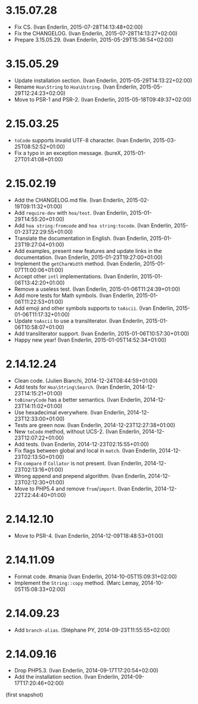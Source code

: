 # 3.15.07.28

  * Fix CS. (Ivan Enderlin, 2015-07-28T14:13:48+02:00)
  * Fix the CHANGELOG. (Ivan Enderlin, 2015-07-28T14:13:27+02:00)
  * Prepare 3.15.05.29. (Ivan Enderlin, 2015-05-29T15:36:54+02:00)

# 3.15.05.29

  * Update installation section. (Ivan Enderlin, 2015-05-29T14:13:22+02:00)
  * Rename `Hoa\String` to `Hoa\Ustring`. (Ivan Enderlin, 2015-05-29T12:24:23+02:00)
  * Move to PSR-1 and PSR-2. (Ivan Enderlin, 2015-05-18T09:49:37+02:00)

# 2.15.03.25

  * `toCode` supports invalid UTF-8 character. (Ivan Enderlin, 2015-03-25T08:52:52+01:00)
  * Fix a typo in an exception message. (bureX, 2015-01-27T01:41:08+01:00)

# 2.15.02.19

  * Add the CHANGELOG.md file. (Ivan Enderlin, 2015-02-19T09:11:32+01:00)
  * Add `require-dev` with `hoa/test`. (Ivan Enderlin, 2015-01-29T14:55:20+01:00)
  * Add `hoa string:fromcode` and `hoa string:tocode`. (Ivan Enderlin, 2015-01-23T22:29:55+01:00)
  * Translate the documentation in English. (Ivan Enderlin, 2015-01-23T19:27:04+01:00)
  * Add examples, present new features and update links in the documentation. (Ivan Enderlin, 2015-01-23T19:27:00+01:00)
  * Implement the `getCharWidth` method. (Ivan Enderlin, 2015-01-07T11:00:06+01:00)
  * Accept other `intl` implementations. (Ivan Enderlin, 2015-01-06T13:42:20+01:00)
  * Remove a useless test. (Ivan Enderlin, 2015-01-06T11:24:39+01:00)
  * Add more tests for Math symbols. (Ivan Enderlin, 2015-01-06T11:22:53+01:00)
  * Add emoji and other symbols supports to `toAscii`. (Ivan Enderlin, 2015-01-06T11:17:32+01:00)
  * Update `toAscii` to use a transliterator. (Ivan Enderlin, 2015-01-06T10:58:07+01:00)
  * Add transliterator support. (Ivan Enderlin, 2015-01-06T10:57:30+01:00)
  * Happy new year! (Ivan Enderlin, 2015-01-05T14:52:34+01:00)

# 2.14.12.24

  * Clean code. (Julien Bianchi, 2014-12-24T08:44:59+01:00)
  * Add tests for `Hoa\String\Search`. (Ivan Enderlin, 2014-12-23T14:15:21+01:00)
  * `toBinaryCode` has a better semantics. (Ivan Enderlin, 2014-12-23T14:11:02+01:00)
  * Use hexadecimal everywhere. (Ivan Enderlin, 2014-12-23T12:33:00+01:00)
  * Tests are green now. (Ivan Enderlin, 2014-12-23T12:27:38+01:00)
  * New `toCode` method, without UCS-2. (Ivan Enderlin, 2014-12-23T12:07:22+01:00)
  * Add tests. (Ivan Enderlin, 2014-12-23T02:15:55+01:00)
  * Fix flags between global and local in `match`. (Ivan Enderlin, 2014-12-23T02:13:50+01:00)
  * Fix `compare` if `Collator` is not present. (Ivan Enderlin, 2014-12-23T02:13:16+01:00)
  * Wrong append and prepend algorithm. (Ivan Enderlin, 2014-12-23T02:12:30+01:00)
  * Move to PHP5.4 and remove `from`/`import`. (Ivan Enderlin, 2014-12-22T22:44:40+01:00)

# 2.14.12.10

  * Move to PSR-4. (Ivan Enderlin, 2014-12-09T18:48:53+01:00)

# 2.14.11.09

  * Format code. #mania (Ivan Enderlin, 2014-10-05T15:09:31+02:00)
  * Implement the `String::copy` method. (Marc Lemay, 2014-10-05T15:08:33+02:00)

# 2.14.09.23

  * Add `branch-alias`. (Stéphane PY, 2014-09-23T11:55:55+02:00)

# 2.14.09.16

  * Drop PHP5.3. (Ivan Enderlin, 2014-09-17T17:20:54+02:00)
  * Add the installation section. (Ivan Enderlin, 2014-09-17T17:20:46+02:00)

(first snapshot)

